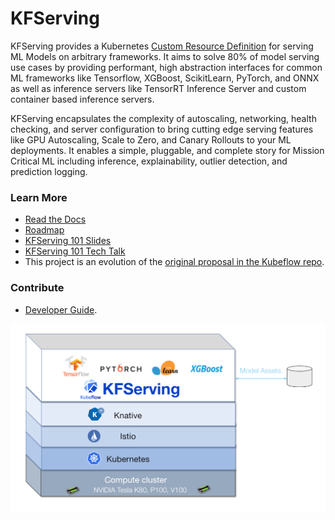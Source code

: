 # KFServing
KFServing provides a Kubernetes [Custom Resource Definition](https://kubernetes.io/docs/concepts/extend-kubernetes/api-extension/custom-resources/) for serving ML Models on arbitrary frameworks. It aims to solve 80% of model serving use cases by providing performant, high abstraction interfaces for common ML frameworks like Tensorflow, XGBoost, ScikitLearn, PyTorch, and ONNX as well as inference servers like TensorRT Inference Server and custom container based inference servers. 

KFServing encapsulates the complexity of autoscaling, networking, health checking, and server configuration to bring cutting edge serving features like GPU Autoscaling, Scale to Zero, and Canary Rollouts to your ML deployments. It enables a simple, pluggable, and complete story for Mission Critical ML including inference, explainability, outlier detection, and prediction logging.

### Learn More
* [Read the Docs](/docs)
* [Roadmap](/ROADMAP.md)
* [KFServing 101 Slides](https://drive.google.com/file/d/16oqz6dhY5BR0u74pi9mDThU97Np__AFb/view)
* [KFServing 101 Tech Talk](https://www.youtube.com/watch?v=hGIvlFADMhU)
* This project is an evolution of the [original proposal in the Kubeflow repo](https://github.com/kubeflow/kubeflow/issues/2306). 

### Contribute
* [Developer Guide](/docs/DEVELOPER_GUIDE.md).

![KFServing](./docs/diagrams/kfserving.png)